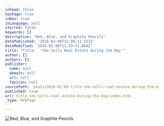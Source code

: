```yaml
---
inFeed: false
hasPage: true
inNav: true
inLanguage: null
starred: false
keywords: []
description: 'Red, Blue, and Graphite Pencils'
datePublished: '2016-02-06T12:00:11.551Z'
dateModified: '2016-02-06T11:59:51.864Z'
title: "Title:  'She Sells Real Estate during the Day'"
author: []
authors: []
publisher:
  name: null
  domain: null
  url: null
  favicon: null
sourcePath: _posts/2016-02-06-title-she-sells-real-estate-during-the-day.md
published: true
url: title-she-sells-real-estate-during-the-day/index.html
_type: WebPage

---
```

![Red, Blue, and Graphite Pencils.](https://the-grid-user-content.s3-us-west-2.amazonaws.com/35868813-6648-481c-9ee2-c3b351e5a207.jpg)